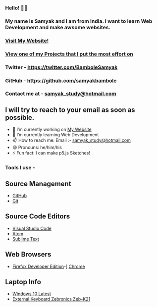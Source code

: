 ### Hello! 👋😃

### My name is Samyak and I am from India. I want to learn Web Development and make awsome websites. 

### [Visit My Website!](https://samyakbambole.vercel.app)
### [View one of my Projects that I put the most effort on](https://blackboard.vercel.app)

### Twitter - https://twitter.com/BamboleSamyak 
### GitHub - https://github.com/samyakbambole
### Contact me at - samyak_study@hotmail.com 
## I will try to reach to your email as soon as possible. 

- 🔭 I’m currently working on [My Website](https://samyakbambole.vercel.app)
- 🌱 I’m currently learning Web Development
- 📫 How to reach me: Email :- samyak_study@hotmail.com
- 😄 Pronouns: he/him/his
- ⚡ Fun fact: I can make p5.js Sketches!

### Tools I use -
## Source Management 
- [GitHub](https://github.com)
- [Git](https://git-scm.com/)

## Source Code Editors
- [Visual Studio Code](https://code.visualstudio.com/)
- [Atom](https://atom.io/)
- [Sublime Text](https://www.sublimetext.com/)

## Web Browsers 
- [Firefox Developer Edition](https://www.mozilla.org/en-US/firefox/developer/)-] [Chrome](https://www.google.com/chrome/?brand=CHBD&gclid=Cj0KCQjwp4j6BRCRARIsAGq4yMGbsxN7aab4-yuFBxpRv7Lq-Dw8XuFzFkpJq7jOn-ZTbtJSeXKN0aYaAjwEEALw_wcB&gclsrc=aw.ds)

## Laptop Info 
- [Windows 10 Latest](https://www.microsoft.com/en-in/windows/)
- [External Keyboard Zebronics Zeb-K21](https://zebronics.com/collections/keyboard/products/zeb-k21)